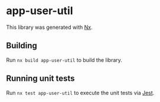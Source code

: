 # app-user-util

This library was generated with [Nx](https://nx.dev).

## Building

Run `nx build app-user-util` to build the library.

## Running unit tests

Run `nx test app-user-util` to execute the unit tests via [Jest](https://jestjs.io).
